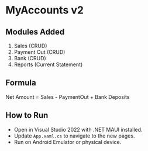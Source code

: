 # MyAccounts v2

## Modules Added
1. Sales (CRUD)
2. Payment Out (CRUD)
3. Bank (CRUD)
4. Reports (Current Statement)

## Formula
Net Amount = Sales - PaymentOut + Bank Deposits

## How to Run
- Open in Visual Studio 2022 with .NET MAUI installed.
- Update `App.xaml.cs` to navigate to the new pages.
- Run on Android Emulator or physical device.